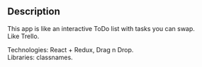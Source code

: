 ## Description

This app is like an interactive ToDo list with tasks you can swap. <br/>
Like Trello. <br/>

Technologies: React + Redux, Drag n Drop. <br/>
Libraries: classnames.
